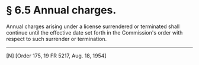 # § 6.5   Annual charges.

Annual charges arising under a license surrendered or terminated shall continue until the effective date set forth in the Commission's order with respect to such surrender or termination. 



---

[N] [Order 175, 19 FR 5217, Aug. 18, 1954] 


